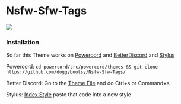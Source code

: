 # Nsfw-Sfw-Tags


<p align="left">
    <img src="https://i.imgur.com/SCObryS.png">
</p>



### Installation
So far this Theme works on [Powercord](https://github.com/powercord-org/powercord) and [BetterDiscord](https://www.betterdiscord.net/) and [Stylus](https://chrome.google.com/webstore/detail/apmmpaebfobifelkijhaljbmpcgbjbdo)

Powercord:
```cd powercord/src/powercord/themes && git clone https://github.com/doggybootsy/Nsfw-Sfw-Tags/```

Better Discord:
Go to the [Theme File](https://raw.githubusercontent.com/doggybootsy/Nsfw-Sfw-Tags/main/Nsfw-Sfw-Tags.theme.css) and do Ctrl+s or Command+s

Stylus:
[Index Style](https://github.com/doggybootsy/Nsfw-Sfw-Tags/blob/main/index.user.css) paste that code into a new style
<!--
cd ~/Library/Preferences/BetterDiscord/themes && git clone https://github.com/doggybootsy/Mobile_Messages/blob/main/Mobile%20Discord.theme.css
-->
